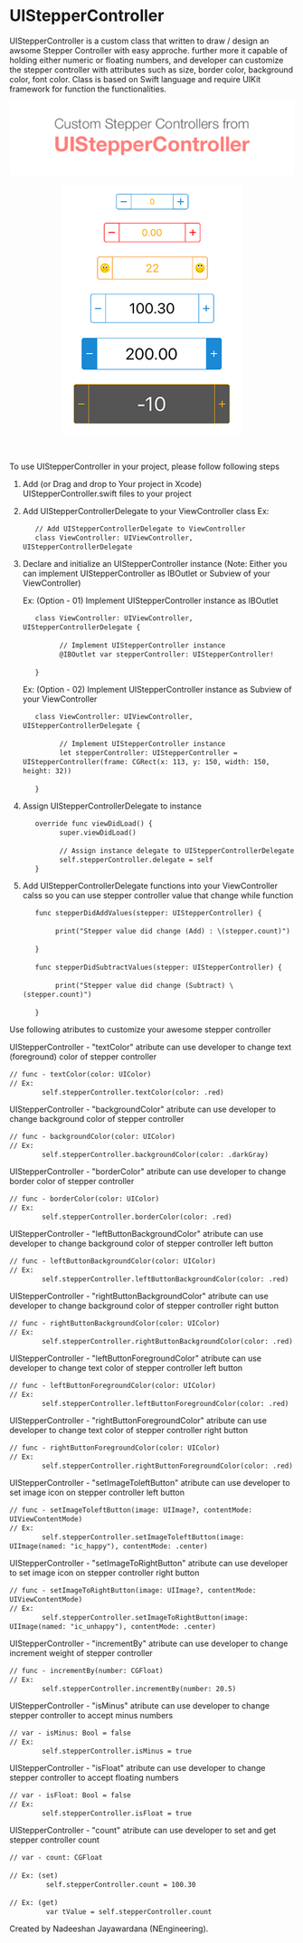# UIStepperController

UIStepperController is a custom class that written to  draw / design an awsome Stepper Controller with easy approche. further more it capable of holding either numeric or floating numbers, and developer can customize the stepper controller with attributes such as size, border color, background color, font color. Class is based on Swift language and require UIKit framework for function the functionalities.

<p align="center">
  <img src="https://github.com/NadeeshanEngineering/UIStepperController/blob/master/head_banner.png">
</p>
<p align="center">
  <img src="https://github.com/NadeeshanEngineering/UIStepperController/blob/master/example_preview_body.png">
</p>
<br />

To use UIStepperController in your project, please follow following steps

1. Add (or Drag and drop to Your project in Xcode) UIStepperController.swift files to your project 

2. Add UIStepperControllerDelegate to your ViewController class
       Ex:
       
          // Add UIStepperControllerDelegate to ViewController
	      class ViewController: UIViewController, UIStepperControllerDelegate

3. Declare and initialize an UIStepperController instance (Note: Either you can implement UIStepperController as IBOutlet or Subview of your ViewController)

	Ex: (Option - 01) Implement UIStepperController instance as IBOutlet
      
          class ViewController: UIViewController, UIStepperControllerDelegate {
          
                // Implement UIStepperController instance
                @IBOutlet var stepperController: UIStepperController!
                
          }
          
	Ex: (Option - 02) Implement UIStepperController instance as Subview of your ViewController
  
          class ViewController: UIViewController, UIStepperControllerDelegate {
          
                // Implement UIStepperController instance
                let stepperController: UIStepperController = UIStepperController(frame: CGRect(x: 113, y: 150, width: 150, height: 32))
          
          }

4. Assign UIStepperControllerDelegate to instance

          override func viewDidLoad() {
                super.viewDidLoad()
                
                // Assign instance delegate to UIStepperControllerDelegate
                self.stepperController.delegate = self
          }

5. Add UIStepperControllerDelegate functions into your ViewController calss so you can use stepper controller value that change while function

          func stepperDidAddValues(stepper: UIStepperController) {
          
               print("Stepper value did change (Add) : \(stepper.count)")
               
          }

          func stepperDidSubtractValues(stepper: UIStepperController) {
          
               print("Stepper value did change (Subtract) \(stepper.count)")
               
          }
        

Use following atributes to customize your awesome stepper controller

UIStepperController - "textColor" atribute can use developer to change text (foreground) color of stepper controller

    // func - textColor(color: UIColor)
    // Ex:
            self.stepperController.textColor(color: .red)


UIStepperController - "backgroundColor" atribute can use developer to change background color of stepper controller

    // func - backgroundColor(color: UIColor)
    // Ex:
            self.stepperController.backgroundColor(color: .darkGray)


UIStepperController - "borderColor" atribute can use developer to change border color of stepper controller

    // func - borderColor(color: UIColor)
    // Ex:
            self.stepperController.borderColor(color: .red)
            

UIStepperController - "leftButtonBackgroundColor" atribute can use developer to change background color of stepper controller left button

    // func - leftButtonBackgroundColor(color: UIColor)
    // Ex:
            self.stepperController.leftButtonBackgroundColor(color: .red)
    

UIStepperController - "rightButtonBackgroundColor" atribute can use developer to change background color of stepper controller right button

    // func - rightButtonBackgroundColor(color: UIColor)
    // Ex:
            self.stepperController.rightButtonBackgroundColor(color: .red)


UIStepperController - "leftButtonForegroundColor" atribute can use developer to change text color of stepper controller left button

    // func - leftButtonForegroundColor(color: UIColor)
    // Ex:
            self.stepperController.leftButtonForegroundColor(color: .red)
    

UIStepperController - "rightButtonForegroundColor" atribute can use developer to change text color of stepper controller right button

    // func - rightButtonForegroundColor(color: UIColor)
    // Ex:
            self.stepperController.rightButtonForegroundColor(color: .red)
    

UIStepperController - "setImageToleftButton" atribute can use developer to set image icon on stepper controller left button

    // func - setImageToleftButton(image: UIImage?, contentMode: UIViewContentMode)
    // Ex:
            self.stepperController.setImageToleftButton(image: UIImage(named: "ic_happy"), contentMode: .center)
    

UIStepperController - "setImageToRightButton" atribute can use developer to set image icon on stepper controller right button

    // func - setImageToRightButton(image: UIImage?, contentMode: UIViewContentMode)
    // Ex:
            self.stepperController.setImageToRightButton(image: UIImage(named: "ic_unhappy"), contentMode: .center)


UIStepperController - "incrementBy" atribute can use developer to change increment weight of stepper controller

    // func - incrementBy(number: CGFloat)
    // Ex:
            self.stepperController.incrementBy(number: 20.5)
            

UIStepperController - "isMinus" atribute can use developer to change stepper controller to accept minus numbers

    // var - isMinus: Bool = false
    // Ex:
            self.stepperController.isMinus = true


UIStepperController - "isFloat" atribute can use developer to change stepper controller to accept floating numbers

    // var - isFloat: Bool = false
    // Ex:
            self.stepperController.isFloat = true


UIStepperController - "count" atribute can use developer to set and get stepper controller count

    // var - count: CGFloat
    
    // Ex: (set)
             self.stepperController.count = 100.30
             
    // Ex: (get)
             var tValue = self.stepperController.count


Created by Nadeeshan Jayawardana (NEngineering).
